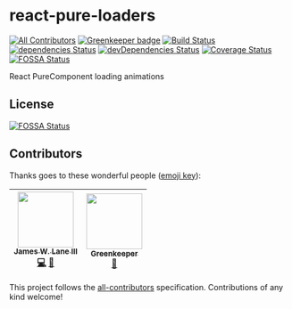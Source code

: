 # react-pure-loaders
[![All Contributors](https://img.shields.io/badge/all_contributors-2-orange.svg?style=flat-square)](#contributors)
[![Greenkeeper badge](https://badges.greenkeeper.io/jameswlane/react-pure-loaders.svg)](https://greenkeeper.io/)
[![Build Status](https://travis-ci.org/jameswlane/react-pure-loaders.svg?branch=master)](https://travis-ci.org/jameswlane/react-pure-loaders)
[![dependencies Status](https://david-dm.org/jameswlane/react-pure-loaders/status.svg)](https://david-dm.org/jameswlane/react-pure-loaders)
[![devDependencies Status](https://david-dm.org/jameswlane/react-pure-loaders/dev-status.svg)](https://david-dm.org/jameswlane/react-pure-loaders?type=dev)
[![Coverage Status](https://coveralls.io/repos/github/jameswlane/react-pure-loaders/badge.svg?branch=master)](https://coveralls.io/github/jameswlane/react-pure-loaders?branch=master)
[![FOSSA Status](https://app.fossa.io/api/projects/git%2Bgithub.com%2Fjameswlane%2Freact-pure-loaders.svg?type=shield)](https://app.fossa.io/projects/git%2Bgithub.com%2Fjameswlane%2Freact-pure-loaders?ref=badge_shield)

React PureComponent loading animations


## License
[![FOSSA Status](https://app.fossa.io/api/projects/git%2Bgithub.com%2Fjameswlane%2Freact-pure-loaders.svg?type=large)](https://app.fossa.io/projects/git%2Bgithub.com%2Fjameswlane%2Freact-pure-loaders?ref=badge_large)
## Contributors

Thanks goes to these wonderful people ([emoji key](https://github.com/kentcdodds/all-contributors#emoji-key)):

<!-- ALL-CONTRIBUTORS-LIST:START - Do not remove or modify this section -->
| [<img src="https://avatars2.githubusercontent.com/u/794161?v=4" width="100px;"/><br /><sub><b>James W. Lane III</b></sub>](http://fueledbydreams.com)<br />[💻](https://github.com/jameswlane/react-pure-loaders/commits?author=jameswlane "Code") [📖](https://github.com/jameswlane/react-pure-loaders/commits?author=jameswlane "Documentation") | [<img src="https://avatars1.githubusercontent.com/u/14790466?v=4" width="100px;"/><br /><sub><b>Greenkeeper</b></sub>](https://greenkeeper.io/)<br />[🔧](#tool-greenkeeperio-bot "Tools") |
| :---: | :---: |
<!-- ALL-CONTRIBUTORS-LIST:END -->

This project follows the [all-contributors](https://github.com/kentcdodds/all-contributors) specification. Contributions of any kind welcome!